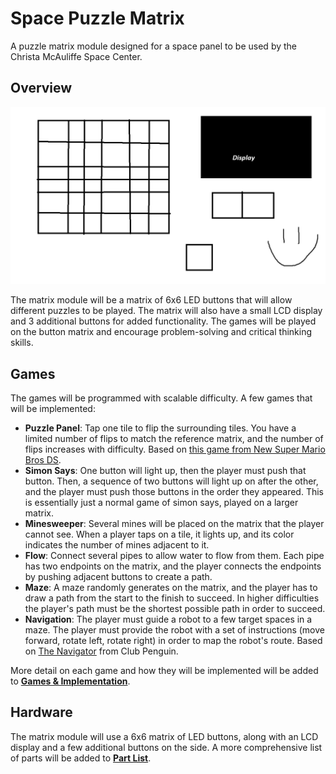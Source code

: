 # Space Puzzle Matrix

A puzzle matrix module designed for a space panel to be used by the Christa McAuliffe Space Center.

## Overview

![A simple sketch of what the Space Puzzle Matrix module will look like](<Mario Matrix Idea.png>)

The matrix module will be a matrix of 6x6 LED buttons that will allow different puzzles to be played. The matrix will also have a small LCD display and 3 additional buttons for added functionality. The games will be played on the button matrix and encourage problem-solving and critical thinking skills.

## Games

The games will be programmed with scalable difficulty. A few games that will be implemented:

- **Puzzle Panel**: Tap one tile to flip the surrounding tiles. You have a limited number of flips to match the reference matrix, and the number of flips increases with difficulty. Based on [this game from New Super Mario Bros DS](https://www.youtube.com/watch?v=6mqAMbGBhQw&t=5s).
- **Simon Says**: One button will light up, then the player must push that button. Then, a sequence of two buttons will light up on after the other, and the player must push those buttons in the order they appeared. This is essentially just a normal game of simon says, played on a larger matrix.
- **Minesweeper**: Several mines will be placed on the matrix that the player cannot see. When a player taps on a tile, it lights up, and its color indicates the number of mines adjacent to it.
- **Flow**: Connect several pipes to allow water to flow from them. Each pipe has two endpoints on the matrix, and the player connects the endpoints by pushing adjacent buttons to create a path.
- **Maze**: A maze randomly generates on the matrix, and the player has to draw a path from the start to the finish to succeed. In higher difficulties the player's path must be the shortest possible path in order to succeed.
- **Navigation**: The player must guide a robot to a few target spaces in a maze. The player must provide the robot with a set of instructions (move forward, rotate left, rotate right) in order to map the robot's route. Based on [The Navigator](https://clubpenguin.fandom.com/wiki/The_Navigator) from Club Penguin.

More detail on each game and how they will be implemented will be added to [**Games & Implementation**](./Games%20&%20Implementation.md).

## Hardware

The matrix module will use a 6x6 matrix of LED buttons, along with an LCD display and a few additional buttons on the side. A more comprehensive list of parts will be added to [**Part List**](./Part%20List.md).
